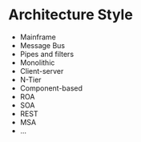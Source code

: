# Architecture Style


- Mainframe
- Message Bus
- Pipes and filters
- Monolithic
- Client-server
- N-Tier
- Component-based
- ROA
- SOA
- REST
- MSA
- ...
